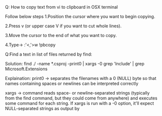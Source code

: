 Q: How to copy text from vi to clipboard in OSX terminal

Follow below steps
1.Position the cursor where you want to begin copying.

2.Press v (or upper case V if you want to cut whole lines).

3.Move the cursor to the end of what you want to copy.

4.Type->   :'<,'>w !pbcopy 

Q:Find a text in list of files returned by find:

Solution:
find ./ -name *.csproj -print0 | xargs -0 grep 'Include' | grep Microsoft.Extensions


Explaination:
print0 -> separates the filenames with a 0 (NULL) byte so that names containing spaces or newlines can be interpreted correctly

xargs ->  command reads space- or newline-separated strings (typically from the find command, but they could come from anywhere) and executes some command for each string.
If xargs is run with a -0 option, it'll expect NULL-separated strings as output by
